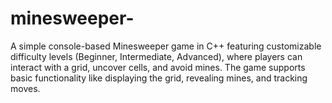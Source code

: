 # minesweeper-
A simple console-based Minesweeper game in C++ featuring customizable difficulty levels (Beginner, Intermediate, Advanced), where players can interact with a grid, uncover cells, and avoid mines. The game supports basic functionality like displaying the grid, revealing mines, and tracking moves.
